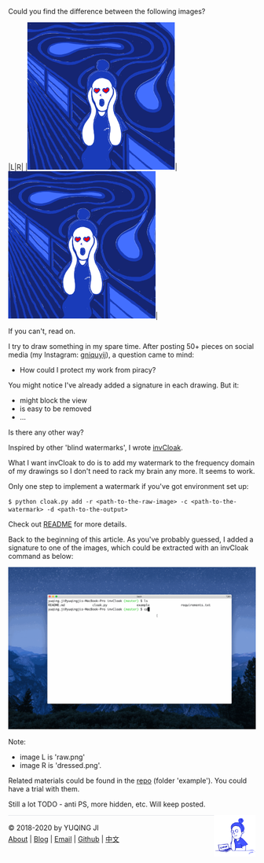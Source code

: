 Could you find the difference between the following images?

|L|R|
|<img src="./example/raw.png" style="width:300px;height:300px"/>|<img src="./example/dressed.png" style="width:300px;height:300px"/>|

If you can't, read on. 

I try to draw something in my spare time. After posting 50+ pieces on social media (my Instagram: [gniquyij](https://www.instagram.com/gniquyij/)), a question came to mind:
- How could I protect my work from piracy?

You might notice I've already added a signature in each drawing. But it:
- might block the view
- is easy to be removed
- ...

Is there any other way?

Inspired by other 'blind watermarks', I wrote [invCloak](https://github.com/gniquyij/invCloak). 

What I want invCloak to do is to add my watermark to the frequency domain of my drawings so I don't need to rack my brain any more. It seems to work. 

Only one step to implement a watermark if you've got environment set up:

```
$ python cloak.py add -r <path-to-the-raw-image> -c <path-to-the-watermark> -d <path-to-the-output>
```

Check out [README](https://github.com/gniquyij/invCloak) for more details. 

Back to the beginning of this article. As you've probably guessed, I added a signature to one of the images, which could be extracted with an invCloak command as below:

![demo](./example/demo.gif)

Note: 
- image L is 'raw.png'
- image R is 'dressed.png'.

Related materials could be found in the [repo](https://github.com/gniquyij/invCloak) (folder 'example'). You could have a trial with them. 

Still a lot TODO - anti PS, more hidden, etc. Will keep posted. 

<div><a href="https://gniquyij.github.io/daily"><img src="https://github.com/gniquyij/gniquyij.github.io/blob/master/avatar.png?raw=true" style="float:right;width:85px;height:85px"/></a></div><div style="border-top:1px solid #e1e4e8;padding-top:16px"></div>
<div>© 2018-2020 by YUQING JI</div>
<div style="padding-top:0.3em"><a href="https://gniquyij.github.io/en/about">About</a> | <a href="https://gniquyij.github.io/">Blog</a> | <a href="mailto:yuqing.ji@outlook.com">Email</a> | <a href="https://github.com/gniquyij">Github</a> | <a href="https://gniquyij.github.io/zh">中文</a></div>